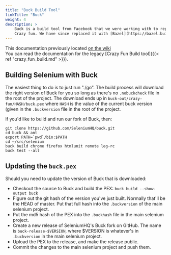 ```yaml
---
title: "Buck Build Tool"
linkTitle: "Buck"
weight: 4
description: >
    Buck is a build tool from Facebook that we were working with to replace
    Crazy fun. We have since replaced it with [Bazel](https://bazel.build/).
---
```

This documentation previously located [on the wiki](https://github.com/SeleniumHQ/selenium/wiki/Buck) \
You can read the documentation for the legacy [Crazy Fun Build tool]({{< ref "crazy_fun_build.md" >}}).


## Building Selenium with Buck

The easiest thing to do is to just run "./go". The build process will download the right version of Buck for you so long as there's no `.nobuckcheck` file in the root of the project. The download ends up in `buck-out/crazy-fun/HASH/buck.pex` where `HASH` is the value of the current buck version (given in the `.buckversion` file in the root of the project.

If you'd like to build and run our fork of Buck, then:

```
git clone https://github.com/SeleniumHQ/buck.git
cd buck && ant
export PATH=`pwd`/bin:$PATH
cd ~/src/selenium 
buck build chrome firefox htmlunit remote leg-rc
buck test --all
```


## Updating the `buck.pex`

Should you need to update the version of Buck that is downloaded:

* Checkout the source to Buck and build the PEX: `buck build --show-output buck`
* Figure out the git hash of the version you've just built. Normally that'll be the HEAD of master. Put that full hash into the `.buckversion` of the main selenium project.
* Put the md5 hash of the PEX into the `.buckhash` file in the main selenium project.
* Create a new release of SeleniumHQ's Buck fork on GitHub. The name is `buck-release-$VERSION`, where $VERSION is whatever's in `.buckversion` in the main selenium project.
* Upload the PEX to the release, and make the release public.
* Commit the changes to the main selenium project and push them.
